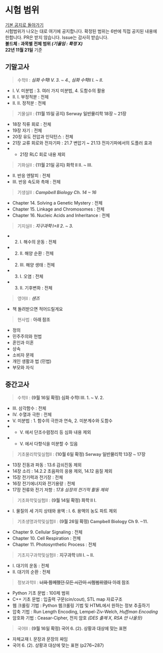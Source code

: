 # 시험 범위
[기본 공지로 돌아가기](https://annyeong-one.github.io/gshs106_gongji/) \
시험범위가 나오는 대로 여기에 공지합니다. 확정된 범위는 6반에 직접 공지된 내용에 한합니다. PR은 받지 않습니다. Issue는 감사히 받습니다.\
**볼드체 : 과목별 전체 범위 _(기울임 : 확정 X)_** \
**22년 11월 21일** 기준

## 기말고사
> 수학II : **_심화 수학I V. 3. ~ 4., 심화 수학II I. ~ II._**
- I. V. 미분법 : 3. 여러 가지 미분법, 4. 도함수의 활용
- II. I. 부정적분 : 전체
- II. II. 정적분 : 전체

> 기물실II : **(11월 15일 공지) Serway 일반물리학 18장 ~ 21장**
- 18장 직류 회로 : 전체
- 19장 자기 : 전체
- 20장 유도 전압과 인덕턴스 : 전체
- 21장 교류 회로와 전자기파 : 21.7 변압기 ~ 21.13 전자기파에서의 도플러 효과
- * 21장 RLC 회로 내용 제외

> 기화실II : **(11월 21일 공지) 화학 II II. ~ III.**
- II. 반응 엔탈피 : 전체
- III. 반응 속도와 촉매 : 전체

> 기생실II : **_Campbell Biology Ch. 14 ~ 16_**
- Chapter 14. Solving a Genetic Mystery : 전체
- Chapter 15. Linkage and Chromosomes : 전체
- Chapter 16. Nucleic Acids and Inheritance : 전체

> 기지실II : **_지구과학 I+II 2. ~ 3._**
- 2. I. 해수의 운동 : 전체
- 2. II. 해양 순환 : 전체
- 2. III. 해양 생태 : 전체
- 3. I. 오염 : 전체
- 3. II. 기후변화 : 전체

> 영어II : **_샌즈_**
- 책 돌려받으면 적어드릴게요

> 현사법 : **아래 참조**
- 정의
- 민주주의와 헌법
- 혼인과 이혼
- 상속
- 소비자 문제
- 개인 생활과 법 (민법)
- 부모와 자식

## 중간고사
> 수학II : **(9월 16일 확정) 심화 수학I III. 1. ~ V. 2.**
- III. 삼각함수 : 전체
- IV. 수열과 극한 : 전체
- V. 미분법 : 1. 함수의 극한과 연속, 2. 미분계수와 도함수
- * V. 에서 단조수렴정리 등 심화 내용 제외
- * V. 에서 다항식을 미분할 수 있음

> 기초물리학및실험II : **(10월 6일 확정) Serway 일반물리학 13장 ~ 17장**
- 13장 진동과 파동 : 13.6 감쇠진동 제외
- 14장 소리 : 14.2.2 초음파의 응용 제외, 14.12 음질 제외
- 15장 전기력과 전기장 : 전체
- 16장 전기에너지와 전기용량 : 전체
- 17장 전류와 전기 저항 : _17.8 심장의 전기적 활동 제외_

> 기초화학및실험II : **(9월 14일 확정) 화학 II I.**
- I. 물질의 세 가지 상태와 용액 : I. 6. 용액의 농도 파트 제외

> 기초생명과학및실험II : **(9월 26일 확정) Campbell Biology Ch 9. ~11.**
- Chapter 9. Cellular Signaling : 전체
- Chapter 10. Cell Respiration : 전체
- Chapter 11. Photosynthetic Process : 전체

> 기초지구과학및실험II : **지구과학 I/II I. ~ II.**
- I. 대기의 운동 : 전체
- II. 대기의 순환 : 전체

> 정보과학II : **~~너와 함께했던 모든 시간이 시험범위였다~~ 아래 참조**
- Python 기초 문법 : 100제 범위
- C++ 기초 문법 : 입출력 구문(cin/cout), STL map 자료구조
- 웹 크롤링 기법 : Python 웹크롤링 기법 및 HTML에서 원하는 정보 추출하기
- 압축 기법 : Run Length Encoding, Lempel-Ziv-Welch, _Huffman Encoding_
- 암호화 기법 : Ceasar-Cipher, 전치 암호 _(DES 출제 X, RSA 안 나올듯)_

> 국어II : **(9월 16일 확정) 국어 6. (2). 상황과 대상에 맞는 표현**
- 자체교재 I. 문장과 문장의 짜임
- 국어 6. (2). 상황과 대상에 맞는 표현 (p276~287)
